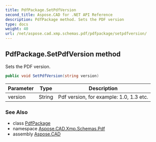 ```yaml
---
title: PdfPackage.SetPdfVersion
second_title: Aspose.CAD for .NET API Reference
description: PdfPackage method. Sets the PDF version
type: docs
weight: 40
url: /net/aspose.cad.xmp.schemas.pdf/pdfpackage/setpdfversion/
---
```

## PdfPackage.SetPdfVersion method

Sets the PDF version.

```csharp
public void SetPdfVersion(string version)
```

| Parameter | Type | Description |
| --- | --- | --- |
| version | String | Pdf version, for example: 1.0, 1.3 etc. |

### See Also

* class [PdfPackage](../)
* namespace [Aspose.CAD.Xmp.Schemas.Pdf](../../pdfpackage/)
* assembly [Aspose.CAD](../../../)



